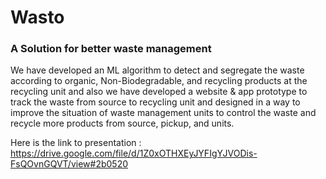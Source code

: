 # Wasto
### A Solution for better waste management
We have developed an ML algorithm to detect and segregate the waste according to organic, Non-Biodegradable, and recycling products at the recycling unit and also we have developed a website & app prototype to track the waste from source to recycling unit and designed in a way to improve the situation of waste management units to control the waste and recycle more products from source, pickup, and units.

Here is the link to presentation : https://drive.google.com/file/d/1Z0xOTHXEyJYFIgYJVODis-FsQOvnGQVT/view#2b0520
